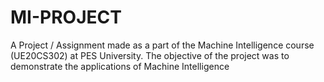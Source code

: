 # MI-PROJECT
A Project / Assignment made as a part of the Machine Intelligence course (UE20CS302) at PES University. The objective of the project was to demonstrate the applications of Machine Intelligence
